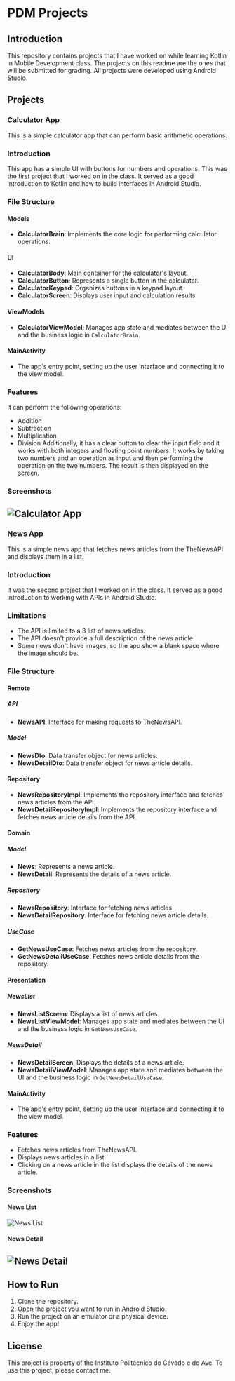 # PDM Projects
## Introduction
This repository contains projects that I have worked on while learning Kotlin in Mobile Development class. The projects on this readme are the ones that will be submitted for grading. All projects were developed using Android Studio.
## Projects
### Calculator App
This is a simple calculator app that can perform basic arithmetic operations.
### Introduction
This app has a simple UI with buttons for numbers and operations. This was the first project that I worked on in the class. It served as a good introduction to Kotlin and how to build interfaces in Android Studio.
### File Structure
#### Models
- **CalculatorBrain**: Implements the core logic for performing calculator operations.

#### UI
- **CalculatorBody**: Main container for the calculator's layout.
- **CalculatorButton**: Represents a single button in the calculator.
- **CalculatorKeypad**: Organizes buttons in a keypad layout.
- **CalculatorScreen**: Displays user input and calculation results.

#### ViewModels
- **CalculatorViewModel**: Manages app state and mediates between the UI and the business logic in `CalculatorBrain`.

#### MainActivity
- The app's entry point, setting up the user interface and connecting it to the view model.

### Features
It can perform the following operations:
- Addition
- Subtraction
- Multiplication
- Division
Additionally, it has a clear button to clear the input field and it works with both integers and floating point numbers.
It works by taking two numbers and an operation as input and then performing the operation on the two numbers. The result is then displayed on the screen.
### Screenshots
![Calculator App](./readme_images/calculator.png)
---
### News App
This is a simple news app that fetches news articles from the TheNewsAPI and displays them in a list.
### Introduction
It was the second project that I worked on in the class. It served as a good introduction to working with APIs in Android Studio.
### Limitations
- The API is limited to a 3 list of news articles.
- The API doesn't provide a full description of the news article.
- Some news don't have images, so the app show a blank space where the image should be.

### File Structure
#### Remote
##### API
- **NewsAPI**: Interface for making requests to TheNewsAPI.
##### Model
- **NewsDto**: Data transfer object for news articles.
- **NewsDetailDto**: Data transfer object for news article details.

#### Repository
- **NewsRepositoryImpl**: Implements the repository interface and fetches news articles from the API.
- **NewsDetailRepositoryImpl**: Implements the repository interface and fetches news article details from the API.

#### Domain
##### Model
- **News**: Represents a news article.
- **NewsDetail**: Represents the details of a news article.
##### Repository
- **NewsRepository**: Interface for fetching news articles.
- **NewsDetailRepository**: Interface for fetching news article details.
##### UseCase
- **GetNewsUseCase**: Fetches news articles from the repository.
- **GetNewsDetailUseCase**: Fetches news article details from the repository.

#### Presentation
##### NewsList
- **NewsListScreen**: Displays a list of news articles.
- **NewsListViewModel**: Manages app state and mediates between the UI and the business logic in `GetNewsUseCase`.
##### NewsDetail
- **NewsDetailScreen**: Displays the details of a news article.
- **NewsDetailViewModel**: Manages app state and mediates between the UI and the business logic in `GetNewsDetailUseCase`.

#### MainActivity
- The app's entry point, setting up the user interface and connecting it to the view model.

### Features
- Fetches news articles from TheNewsAPI.
- Displays news articles in a list.
- Clicking on a news article in the list displays the details of the news article.

### Screenshots
#### News List
![News List](./readme_images/news_list.png)
#### News Detail
![News Detail](./readme_images/news_detail.png)
---
## How to Run
1. Clone the repository.
2. Open the project you want to run in Android Studio.
3. Run the project on an emulator or a physical device.
4. Enjoy the app!

## License
This project is property of the Instituto Politécnico do Cávado e do Ave. To use this project, please contact me.